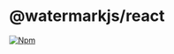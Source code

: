 # @watermarkjs/react

[![Npm](https://img.shields.io/npm/v/@watermarkjs/react)](https://www.npmjs.com/package/@watermarkjs/react)
